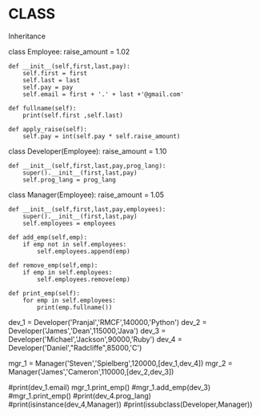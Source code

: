 # CLASS
Inheritance

class Employee:
	raise_amount = 1.02

	def __init__(self,first,last,pay):
		self.first = first
		self.last = last
		self.pay = pay
		self.email = first + '.' + last +'@gmail.com'

	def fullname(self):
	    print(self.first ,self.last) 

	def apply_raise(self):
		self.pay = int(self.pay * self.raise_amount)


class Developer(Employee):
	raise_amount = 1.10

	def __init__(self,first,last,pay,prog_lang):
		super().__init__(first,last,pay)
		self.prog_lang = prog_lang


class Manager(Employee):
	raise_amount = 1.05

	def __init__(self,first,last,pay,employees):
		super().__init__(first,last,pay)
		self.employees = employees

	def add_emp(self,emp):
		if emp not in self.employees:
			self.employees.append(emp)

	def remove_emp(self,emp):
		if emp in self.employees:
			self.employees.remove(emp)

	def print_emp(self):
		for emp in self.employees:
			print(emp.fullname())

dev_1 = Developer('Pranjal','RMCF',140000,'Python')
dev_2 = Developer('James','Dean',115000,'Java')
dev_3 = Developer('Michael','Jackson',90000,'Ruby')
dev_4 = Developer('Daniel',"Radcliffe",85000,'C')

mgr_1 = Manager('Steven','Spielberg',120000,[dev_1,dev_4])
mgr_2 = Manager('James','Cameron',110000,[dev_2,dev_3])

#print(dev_1.email)
mgr_1.print_emp()
#mgr_1.add_emp(dev_3)
#mgr_1.print_emp()
#print(dev_4.prog_lang)
#print(isinstance(dev_4,Manager))
#print(issubclass(Developer,Manager))
